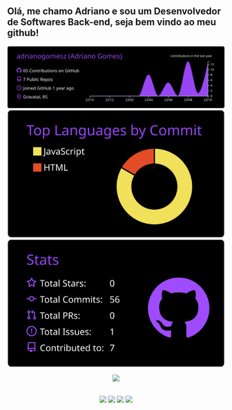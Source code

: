## Olá, me chamo Adriano e sou um Desenvolvedor de Softwares Back-end, seja bem vindo ao meu github!
  
  ![](https://raw.githubusercontent.com/adrianogomesz/adrianogomesz/main/profile-summary-card-output/midnight_purple/0-profile-details.svg)
  ![](https://raw.githubusercontent.com/adrianogomesz/adrianogomesz/main/profile-summary-card-output/midnight_purple/2-most-commit-language.svg) ![](https://raw.githubusercontent.com/adrianogomesz/adrianogomesz/main/profile-summary-card-output/midnight_purple/3-stats.svg)



<p align="center">
  <a href="https://skillicons.dev">
    <img src="https://skillicons.dev/icons?i=js,nodejs,expressjs,python,html,css,git,vscode" />
  </a>
</p>


##

<p align="center"> 
  <a href="https://instagram.com/akagomesx" target="_blank"><img src="https://img.shields.io/badge/-Instagram-%23E4405F?style=for-the-badge&logo=instagram&logoColor=white" target="_blank"></a>  
 	<a href="https://www.twitch.tv/dedezinn10" target="_blank"><img src="https://img.shields.io/badge/Twitch-9146FF?style=for-the-badge&logo=twitch&logoColor=white" target="_blank"></a>
  <a href = "adrianodede76@gmail.com"><img src="https://img.shields.io/badge/-Gmail-%23333?style=for-the-badge&logo=gmail&logoColor=white" target="_blank"></a>
  <a href="https://www.linkedin.com/in/adrianogomesz" target="_blank"><img src="https://img.shields.io/badge/-LinkedIn-%230077B5?style=for-the-badge&logo=linkedin&logoColor=white" target="_blank"></a>
  
</p>



  
